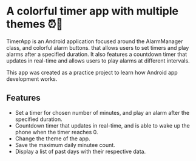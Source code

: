 
# A colorful timer app with multiple themes ⏰🎨 

TimerApp is an Android application focused around the AlarmManager class, and colorful alarm buttons. that allows users to set timers and play alarms after a specified 
duration. It also features a countdown timer that updates in real-time and allows users to play alarms at  different intervals.

This app was created as a practice project to learn how Android app development works. 

## Features

- Set a timer for chosen number of minutes, and play an alarm after the specified duration.
- Countdown timer that updates in real-time, and is able to wake up the phone when the timer reaches 0.
- Change the theme of the app.
- Save the maximum daily minutee count.
- Display a list of past days with their respective data.
